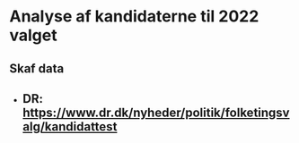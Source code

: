 # Analyse af kandidaterne til 2022 valget

## Skaf data
- DR: https://www.dr.dk/nyheder/politik/folketingsvalg/kandidattest
  - 
